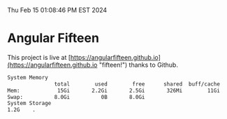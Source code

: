 Thu Feb 15 01:08:46 PM EST 2024

# Angular Fifteen


This project is live at [https://angularfifteen.github.io](https://angularfifteen.github.io "fifteen!") thanks to Github.

```bash
System Memory
               total        used        free      shared  buff/cache   available
Mem:            15Gi       2.2Gi       2.5Gi       326Mi        11Gi        13Gi
Swap:          8.0Gi          0B       8.0Gi
System Storage
1.2G	.
```
```bash
